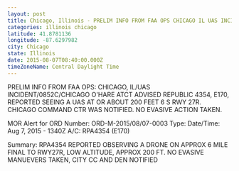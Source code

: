 ```yaml
---
layout: post
title: Chicago, Illinois - PRELIM INFO FROM FAA OPS CHICAGO IL UAS INCIDENT 0852C CHICAGO O HARE ATCT ADVISED
categories: illinois chicago
latitude: 41.8781136
longitude: -87.6297982
city: Chicago
state: Illinois
date: 2015-08-07T08:40:00.000Z
timeZoneName: Central Daylight Time
---
```


PRELIM INFO FROM FAA OPS: CHICAGO, IL/UAS INCIDENT/0852C/CHICAGO O'HARE ATCT ADVISED REPUBLIC 4354, E170, REPORTED SEEING A UAS AT OR ABOUT 200 FEET 6 S RWY 27R. CHICAGO COMMAND CTR WAS NOTIFIED. NO EVASIVE ACTION TAKEN. 


MOR Alert for ORD
Number: ORD-M-2015/08/07-0003
Type: 
Date/Time: Aug 7, 2015 - 1340Z
A/C: RPA4354 (E170)

Summary: RPA4354 REPORTED OBSERVING A DRONE ON APPROX 6 MILE FINAL TO RWY27R, LOW ALTITUDE, APPROX 200 FT. NO EVASIVE MANUEVERS TAKEN, CITY CC AND DEN NOTIFIED